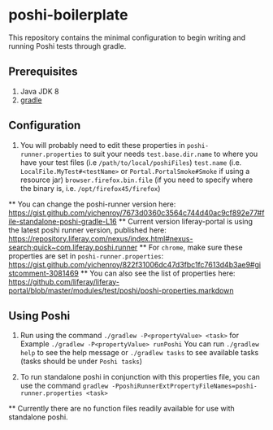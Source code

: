 # poshi-boilerplate
This repository contains the minimal configuration to begin writing and running Poshi tests through gradle.

## Prerequisites
 1. Java JDK 8
 2. [gradle](https://gradle.org/install/)

## Configuration
 1. You will probably need to edit these properties in `poshi-runner.properties` to suit your needs
    `test.base.dir.name` to where you have your test files (i.e `/path/to/local/poshiFiles`)
    `test.name` (i.e. `LocalFile.MyTest#<testName>` or  `Portal.PortalSmoke#Smoke` if using a resource jar)
    `browser.firefox.bin.file`  (if you need to specify where the binary is, i.e. `/opt/firefox45/firefox`)

** You can change the poshi-runner version here: https://gist.github.com/yichenroy/7673d0360c3564c744d40ac9cf892e77#file-standalone-poshi-gradle-L16
** Current version liferay-portal is using the latest poshi runner version, published here: https://repository.liferay.com/nexus/index.html#nexus-search;quick~com.liferay.poshi.runner
** For `chrome`, make sure these properties are set in `poshi-runner.properties`: https://gist.github.com/yichenroy/822f31006dc47d3fbc1fc7613d4b3ae9#gistcomment-3081469
** You can also see the list of properties here: https://github.com/liferay/liferay-portal/blob/master/modules/test/poshi/poshi-properties.markdown

## Using Poshi
 1. Run using the command `./gradlew -P<propertyValue> <task>`
    for Example `./gradlew -P<propertyValue> runPoshi`
    You can run `./gradlew help` to see the help message or `./gradlew tasks` to see available tasks (tasks should be under `Poshi tasks`)

 3. To run standalone poshi in conjunction with this properties file, you can use the command
    `gradlew -PposhiRunnerExtPropertyFileNames=poshi-runner.properties <task>`

** Currently there are no function files readily available for use with standalone poshi.